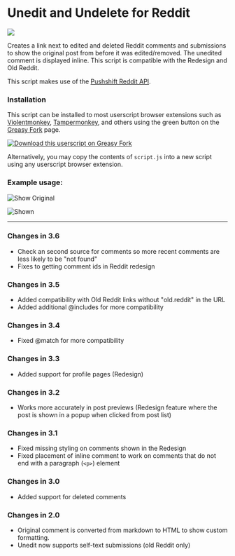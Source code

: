 # Unedit and Undelete for Reddit

<p align="left">
  <a href="https://discord.gg/fPrdqh3Zfu" alt="Dev Pro Tips Discussion & Support Server">
    <img src="https://img.shields.io/discord/819650821314052106?color=7289DA&logo=discord&logoColor=white&style=for-the-badge"/></a>
</p>

Creates a link next to edited and deleted Reddit comments and submissions to show the original post from before it was edited/removed. The unedited comment is displayed inline. This script is compatible with the Redesign and Old Reddit.

This script makes use of the [Pushshift Reddit API](https://github.com/pushshift/api).

### Installation

This script can be installed to most userscript browser extensions such as [Violentmonkey](https://violentmonkey.github.io/), [Tampermonkey](https://www.tampermonkey.net/), and others using the green button on the [Greasy Fork](https://greasyfork.org/en/scripts/407466-unedit-and-undelete-for-reddit) page.

[![Download this userscript on Greasy Fork](https://custom-icon-badges.herokuapp.com/badge/-Install%20on%20Greasy%20Fork-000?style=for-the-badge&logo=greasyforkpng)](https://greasyfork.org/en/scripts/407466-unedit-and-undelete-for-reddit)

Alternatively, you may copy the contents of `script.js` into a new script using any userscript browser extension.

### Example usage:

![Show Original](https://i.imgur.com/aubQhBL.png)

![Shown](https://i.imgur.com/kPlXd6w.png)

----

### Changes in 3.6

* Check an second source for comments so more recent comments are less likely to be "not found"
* Fixes to getting comment ids in Reddit redesign

### Changes in 3.5

* Added compatibility with Old Reddit links without "old.reddit" in the URL
* Added additional @includes for more compatibility

### Changes in 3.4

* Fixed @match for more compatibility

### Changes in 3.3

* Added support for profile pages (Redesign)

### Changes in 3.2

* Works more accurately in post previews (Redesign feature where the post is shown in a popup when clicked from post list)

### Changes in 3.1

* Fixed missing styling on comments shown in the Redesign
* Fixed placement of inline comment to work on comments that do not end with a paragraph (`<p>`) element

### Changes in 3.0

* Added support for deleted comments

### Changes in 2.0

* Original comment is converted from markdown to HTML to show custom formatting.
* Unedit now supports self-text submissions (old Reddit only)
